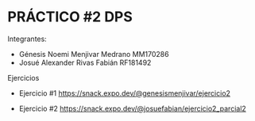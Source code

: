 # PRÁCTICO #2 DPS

Integrantes:
* Génesis Noemi Menjivar Medrano MM170286
* Josué Alexander Rivas Fabián RF181492

Ejercicios

* Ejercicio #1 https://snack.expo.dev/@genesismenjivar/ejercicio2

* Ejercicio #2 https://snack.expo.dev/@josuefabian/ejercicio2_parcial2
